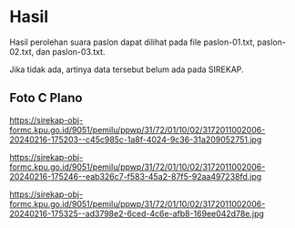 # Hasil

Hasil perolehan suara paslon dapat dilihat pada file paslon-01.txt, paslon-02.txt, dan paslon-03.txt.

Jika tidak ada, artinya data tersebut belum ada pada SIREKAP.

## Foto C Plano

https://sirekap-obj-formc.kpu.go.id/9051/pemilu/ppwp/31/72/01/10/02/3172011002006-20240216-175203--c45c985c-1a8f-4024-9c36-31a209052751.jpg

https://sirekap-obj-formc.kpu.go.id/9051/pemilu/ppwp/31/72/01/10/02/3172011002006-20240216-175246--eab326c7-f583-45a2-87f5-92aa497238fd.jpg

https://sirekap-obj-formc.kpu.go.id/9051/pemilu/ppwp/31/72/01/10/02/3172011002006-20240216-175325--ad3798e2-6ced-4c6e-afb8-169ee042d78e.jpg
